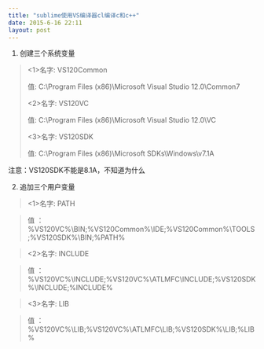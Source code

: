 ```yaml
---
title: "sublime使用VS编译器cl编译c和c++"
date: 2015-6-16 22:11
layout: post
---
```


1. 创建三个系统变量

>    <1>名字: VS120Common
>    
>    值: C:\Program Files (x86)\Microsoft Visual Studio 12.0\Common7
>    
>    <2>名字: VS120VC
>    
>    值: C:\Program Files (x86)\Microsoft Visual Studio 12.0\VC
>    
>    <3>名字: VS120SDK
>    
>    值: C:\Program Files (x86)\Microsoft SDKs\Windows\v7.1A

注意：VS120SDK不能是8.1A，不知道为什么

2. 追加三个用户变量


>    <1>名字: PATH

>    值 ：%VS120VC%\BIN;%VS120Common%\IDE;%VS120Common%\TOOLS;%VS120SDK%\BIN;%PATH%

>    <2>名字: INCLUDE

>    值 ：%VS120VC%\INCLUDE;%VS120VC%\ATLMFC\INCLUDE;%VS120SDK%\INCLUDE;%INCLUDE%   

>    <3>名字: LIB

>    值 ：%VS120VC%\LIB;%VS120VC%\ATLMFC\LIB;%VS120SDK%\LIB;%LIB%
